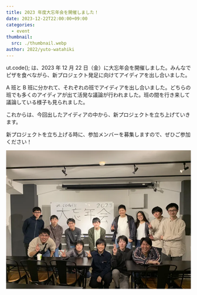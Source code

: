 ```yaml
---
title: 2023 年度大忘年会を開催しました！
date: 2023-12-22T22:00:00+09:00
categories:
  - event
thumbnail:
  src: ./thumbnail.webp
author: 2022/yuto-watahiki
---
```


ut.code(); は、2023 年 12 月 22 日（金）に大忘年会を開催しました。みんなでピザを食べながら、新プロジェクト発足に向けてアイディアを出し合いました。

A 班と B 班に分かれて、それぞれの班でアイディアを出し合いました。どちらの班でも多くのアイディアが出て活発な議論が行われました。班の間を行き来して議論している様子も見られました。

これからは、今回出したアイディアの中から、新プロジェクトを立ち上げていきます。

新プロジェクトを立ち上げる時に、参加メンバーを募集しますので、ぜひご参加ください！

![集合写真](./group-photo.webp)
